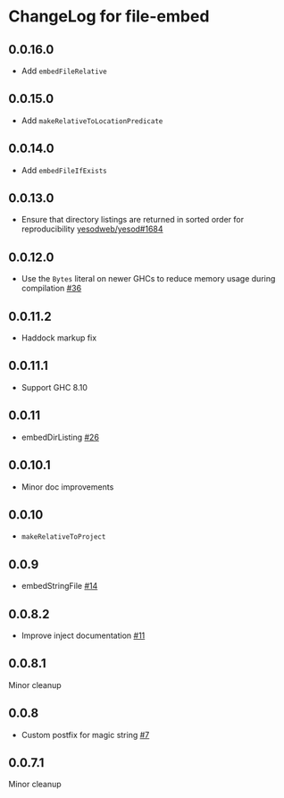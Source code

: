 # ChangeLog for file-embed

## 0.0.16.0

* Add `embedFileRelative`

## 0.0.15.0

* Add `makeRelativeToLocationPredicate`

## 0.0.14.0

* Add `embedFileIfExists`

## 0.0.13.0

* Ensure that directory listings are returned in sorted order for reproducibility [yesodweb/yesod#1684](https://github.com/yesodweb/yesod/issues/1684)

## 0.0.12.0

* Use the `Bytes` literal on newer GHCs to reduce memory usage during compilation [#36](https://github.com/snoyberg/file-embed/pull/36)

## 0.0.11.2

* Haddock markup fix

## 0.0.11.1

* Support GHC 8.10

## 0.0.11

* embedDirListing [#26](https://github.com/snoyberg/file-embed/pull/26)

## 0.0.10.1

* Minor doc improvements

## 0.0.10

* `makeRelativeToProject`

## 0.0.9

* embedStringFile [#14](https://github.com/snoyberg/file-embed/pull/14)

## 0.0.8.2

* Improve inject documentation [#11](https://github.com/snoyberg/file-embed/issues/11)

## 0.0.8.1

Minor cleanup

## 0.0.8

* Custom postfix for magic string [#7](https://github.com/snoyberg/file-embed/issues/7)

## 0.0.7.1

Minor cleanup
